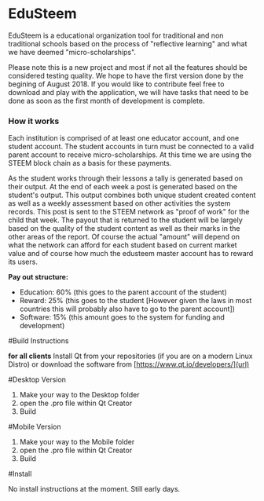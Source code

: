# EduSteem

EduSteem is a educational organization tool for traditional and non traditional schools based on the process of "reflective learning" and what we have deemed "micro-scholarships". 

Please note this is a new project and most if not all the features should be considered testing quality. We hope to have the first version done by the begining of August 2018. If you would like to contribute feel free to download and play with the application, we will have tasks that need to be done as soon as the first month of development is complete.

### How it works

Each institution is comprised of at least one educator account, and one student account. 
The student accounts in turn must be connected to a valid parent account to receive micro-scholarships. At this time we are using the STEEM block chain as a basis for these payments. 

As the student works through their lessons a tally is generated based on their output. At the end of each week a post is generated based on the student's output. This output combines both unique student created content as well as a weekly assessment based on other activities the system records. This post is sent to the STEEM network as "proof of work" for the child that week. The payout that is returned to the student will be largely based on the quality of the student content as well as their marks in the other areas of the report. Of course the actual "amount" will depend on what the network can afford for each student based on current market value and of course how much the edusteem master account has to reward its users.

**Pay out structure:**

* Education: 60% (this goes to the parent account of the student)
* Reward: 25% (this goes to the student [However given the laws in most countries this will probably also have to go to the parent account])
* Software: 15% (this amount goes to the system for funding and development)



#Build Instructions

 **for all clients** Install Qt from your repositories (if you are on a modern Linux Distro) or download the software from  [https://www.qt.io/developers/](url)

#Desktop Version
1. Make your way to the Desktop folder
2. open the .pro file within Qt Creator
3. Build

#Mobile Version
1. Make your way to the Mobile folder
2. open the .pro file within Qt Creator
3. Build

#Install

No install instructions at the moment. Still early days.




 

